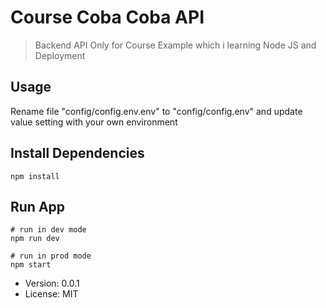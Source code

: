 # Course Coba Coba API

> Backend API Only for Course Example which i learning Node JS and Deployment

## Usage

Rename file "config/config.env.env" to "config/config.env" and update value setting with your own environment

## Install Dependencies
```
npm install
```

## Run App

```
# run in dev mode
npm run dev

# run in prod mode
npm start
```

- Version: 0.0.1
- License: MIT